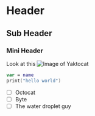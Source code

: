 # <h1> Header
## <h2> Sub Header
### <h3> Mini Header
Look at this
![Image of Yaktocat](https://octodex.github.com/images/yaktocat.png)

``` swift
var = name
print("hello world")
```
- [ ] Octocat
- [ ] Byte
- [ ] The water droplet guy
